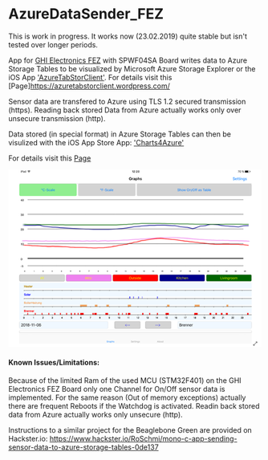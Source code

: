 # AzureDataSender_FEZ
This is work in progress. It works now (23.02.2019) quite stable but isn't tested over longer periods.

App for [GHI Electronics FEZ](https://ghielectronics.com/products/fez) with SPWF04SA Board writes data to Azure Storage Tables to be visualized by Microsoft Azure Storage Explorer or the iOS App ['AzureTabStorClient'](https://itunes.apple.com/us/app/azuretabstorclient/id1399683806). For details visit this [Page]https://azuretabstorclient.wordpress.com/

Sensor data are transfered to Azure using TLS 1.2 secured transmission (https). Reading back stored Data from Azure actually works only over unsecure transmission (http).

Data stored (in special format) in Azure Storage Tables can then be visulized with the iOS App Store App: ['Charts4Azure'](https://itunes.apple.com/us/app/charts4azure/id1442910354?mt=8)

For details visit this [Page](https://azureiotcharts.home.blog/)

![gallery](Charts4AzureGitHub.png)

#### Known Issues/Limitations:

Because of the limited Ram of the used MCU (STM32F401) on the GHI Electronics FEZ Board only one Channel for On/Off sensor data is implemented. For the same reason (Out of memory exceptions) actually there are frequent Reboots if the Watchdog is activated.
Readin back stored data from Azure actually works only unsecure (http).


Instructions to a similar project for the Beaglebone Green are provided on Hackster.io:
https://www.hackster.io/RoSchmi/mono-c-app-sending-sensor-data-to-azure-storage-tables-0de137
